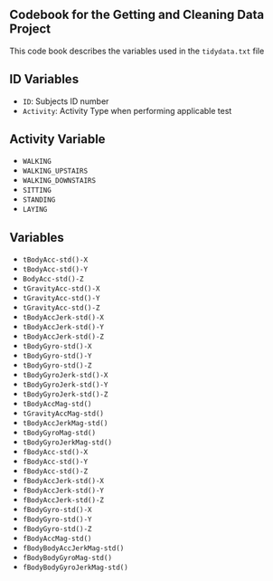 ## Codebook for the Getting and Cleaning Data Project
This code book describes the variables used in the `tidydata.txt` file

## ID Variables
* `ID`: Subjects ID number
* `Activity`: Activity Type when performing applicable test

## Activity Variable
* `WALKING`
* `WALKING_UPSTAIRS`
* `WALKING_DOWNSTAIRS`
* `SITTING`
* `STANDING`
* `LAYING`

## Variables
* `tBodyAcc-std()-X`
* `tBodyAcc-std()-Y`
* `BodyAcc-std()-Z`
* `tGravityAcc-std()-X`
* `tGravityAcc-std()-Y`
* `tGravityAcc-std()-Z`
* `tBodyAccJerk-std()-X`
* `tBodyAccJerk-std()-Y`
* `tBodyAccJerk-std()-Z`
* `tBodyGyro-std()-X`
* `tBodyGyro-std()-Y`
* `tBodyGyro-std()-Z`
* `tBodyGyroJerk-std()-X`
* `tBodyGyroJerk-std()-Y`
* `tBodyGyroJerk-std()-Z`
* `tBodyAccMag-std()`
* `tGravityAccMag-std()`
* `tBodyAccJerkMag-std()`
* `tBodyGyroMag-std()`
* `tBodyGyroJerkMag-std()`
* `fBodyAcc-std()-X`
* `fBodyAcc-std()-Y`
* `fBodyAcc-std()-Z`
* `fBodyAccJerk-std()-X`
* `fBodyAccJerk-std()-Y`
* `fBodyAccJerk-std()-Z`
* `fBodyGyro-std()-X`
* `fBodyGyro-std()-Y`
* `fBodyGyro-std()-Z`
* `fBodyAccMag-std()`
* `fBodyBodyAccJerkMag-std()`
* `fBodyBodyGyroMag-std()`
* `fBodyBodyGyroJerkMag-std()`


